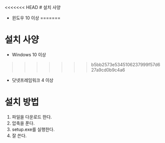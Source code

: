 <<<<<<< HEAD
﻿# 설치 사양
* 윈도우 10 이상
=======
# 설치 사양
* Windows 10 이상
>>>>>>> b5bb2573e5345106237999f57d627a9cd0b9c4a6
* 닷넷프레임워크 4 이상

# 설치 방법
1. 파일을 다운로드 한다.
2. 압축을 푼다.
3. setup.exe를 실행한다.
4. 잘 쓴다.
